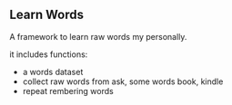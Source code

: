 Learn Words
-----------

A framework to learn raw words my personally.

it includes functions:
- a words dataset
- collect raw words from ask, some words book, kindle
- repeat rembering words 
